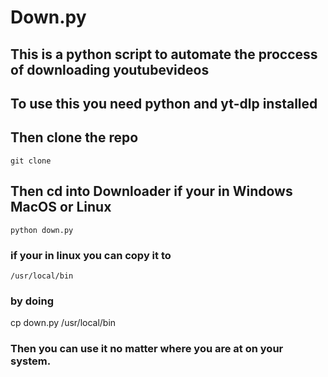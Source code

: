 # Down.py

## This is a python script to automate the proccess of downloading youtubevideos 

## To use this you need python and yt-dlp installed 

## Then clone the repo 
`git clone`

## Then cd into Downloader if your in Windows MacOS or Linux 
`python down.py`

### if your in linux you can copy it to 
`/usr/local/bin`

### by doing 
cp down.py /usr/local/bin

### Then you can use it no matter where you are at on your system. 


